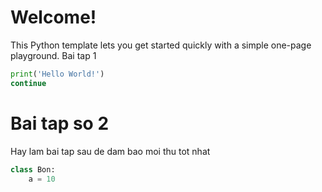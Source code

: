 # Welcome!

This Python template lets you get started quickly with a simple one-page playground.
Bai tap 1

```python runnable
print('Hello World!')
continue
```

# Bai tap so 2

Hay lam bai tap sau de dam bao moi thu tot nhat
```python runnable
class Bon:
    a = 10
```
